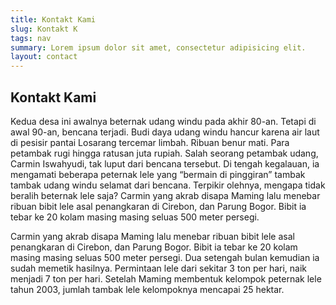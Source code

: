 ```yaml
---
title: Kontakt Kami
slug: Kontakt K
tags: nav
summary: Lorem ipsum dolor sit amet, consectetur adipisicing elit.
layout: contact
---
```

## Kontakt Kami

Kedua desa ini awalnya beternak udang windu pada akhir 80-an. Tetapi di awal 90-an, bencana terjadi. Budi daya udang windu hancur karena air laut di pesisir pantai Losarang tercemar limbah. Ribuan benur mati. Para petambak rugi hingga ratusan juta rupiah. Salah seorang petambak udang, Carmin Iswahyudi, tak luput dari bencana tersebut. Di tengah kegalauan, ia mengamati beberapa peternak lele yang “bermain di pinggiran” tambak tambak udang windu selamat dari bencana. Terpikir olehnya, mengapa tidak beralih beternak lele saja? Carmin yang akrab disapa Maming lalu menebar ribuan bibit lele asal penangkaran di Cirebon, dan Parung Bogor. Bibit ia tebar ke 20 kolam masing masing seluas 500 meter persegi.

Carmin yang akrab disapa Maming lalu menebar ribuan bibit lele asal penangkaran di Cirebon, dan Parung Bogor. Bibit ia tebar ke 20 kolam masing masing seluas 500 meter persegi. Dua setengah bulan kemudian ia sudah memetik hasilnya. Permintaan lele dari sekitar 3 ton per hari, naik menjadi 7 ton per hari. Setelah Maming membentuk kelompok peternak lele tahun 2003, jumlah tambak lele kelompoknya mencapai 25 hektar.
